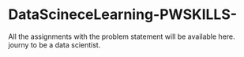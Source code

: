 # DataScineceLearning-PWSKILLS-
All the assignments with the problem statement will be available here. journy to be a data scientist.
